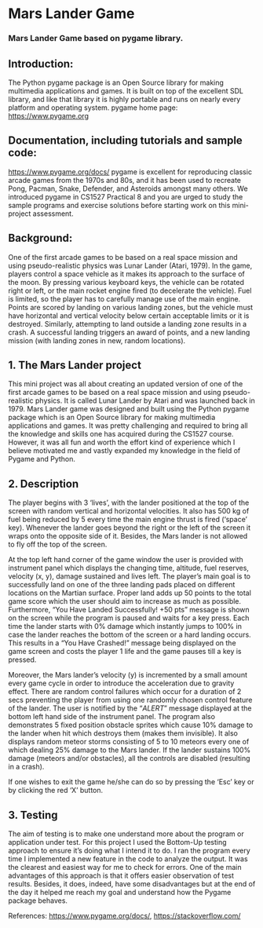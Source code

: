 # Mars Lander Game


### Mars Lander Game based on pygame library.



## Introduction:
The Python pygame package is an Open Source library for making multimedia applications and games. It is
built on top of the excellent SDL library, and like that library it is highly portable and runs on nearly every
platform and operating system.
pygame home page:
https://www.pygame.org

## Documentation, including tutorials and sample code:
https://www.pygame.org/docs/
pygame is excellent for reproducing classic arcade games from the 1970s and 80s, and it has been used to
recreate Pong, Pacman, Snake, Defender, and Asteroids amongst many others.
We introduced pygame in CS1527 Practical 8 and you are urged to study the sample programs and exercise
solutions before starting work on this mini-project assessment.

## Background:
One of the first arcade games to be based on a real space
mission and using pseudo-realistic physics was Lunar
Lander (Atari, 1979).
In the game, players control a space vehicle as it makes its
approach to the surface of the moon. By pressing various
keyboard keys, the vehicle can be rotated right or left, or
the main rocket engine fired (to decelerate the vehicle).
Fuel is limited, so the player has to carefully manage use
of the main engine. Points are scored by landing on various
landing zones, but the vehicle must have horizontal and
vertical velocity below certain acceptable limits or it is
destroyed. Similarly, attempting to land outside a landing
zone results in a crash. A successful landing triggers an award of points, and a new landing
mission (with landing zones in new, random locations).


## 1.	The Mars Lander project
This mini project was all about creating an updated version of one of the first arcade games to be based on a real space mission and using pseudo-realistic physics. It is called Lunar Lander by Atari and was launched back in 1979. 
Mars Lander game was designed and built using the Python pygame package which is an Open Source library for making multimedia applications and games. It was pretty challenging and required to bring all the knowledge and skills one has acquired during the CS1527 course. However, it was all fun and worth the effort kind of experience which I believe motivated me and vastly expanded my knowledge in the field of Pygame and Python.

## 2.	Description
The player begins with 3 ‘lives’, with the lander positioned at the top of the screen with random vertical and horizontal velocities. It also has 500 kg of fuel being reduced by 5 every time the main engine thrust is fired (‘space’ key). Whenever the lander goes beyond the right or the left of the screen it wraps onto the opposite side of it. Besides, the Mars lander is not allowed to fly off the top of the screen.

At the top left hand corner of the game window the user is provided with instrument panel which displays the changing time, altitude, fuel reserves, velocity (x, y), damage sustained and lives left. The player’s main goal is to successfully land on one of the three landing pads placed on different locations on the Martian surface. Proper land adds up 50 points to the total game score which the user should aim to increase as much as possible. Furthermore, “You Have Landed Successfully! +50 pts” message is shown on the screen while the program is paused and waits for a key press.
Each time the lander starts with 0% damage which instantly jumps to 100% in case the lander reaches the bottom of the screen or a hard landing occurs. This results in a “You Have Crashed!” message being displayed on the game screen and costs the player 1 life and the game pauses till a key is pressed.

Moreover, the Mars lander’s velocity (y) is incremented by a small amount every game cycle in order to introduce the acceleration due to gravity effect.
There are random control failures which occur for a duration of 2 secs preventing the player from using one randomly chosen control feature of the lander. The user is notified by the “*ALERT*” message displayed at the bottom left hand side of the instrument panel. 
The program also demonstrates 5 fixed position obstacle sprites which cause 10% damage to the lander when hit which destroys them (makes them invisible). It also displays random meteor storms consisting of 5 to 10 meteors every one of which dealing 25% damage to the Mars lander. If the lander sustains 100% damage (meteors and/or obstacles), all the controls are disabled (resulting in a crash). 

If one wishes to exit the game he/she can do so by pressing the ‘Esc’ key or by clicking the red ‘X’ button.

## 3.	Testing
The aim of testing is to make one understand more about the program or application under test. For this project I used the Bottom-Up testing approach to ensure it’s doing what I intend it to do. I ran the program every time I implemented a new feature in the code to analyze the output. It was the clearest and easiest way for me to check for errors. One of the main advantages of this approach is that it offers easier observation of test results. Besides, it does, indeed, have some disadvantages but at the end of the day it helped me reach my goal and understand how the Pygame package behaves. 


References: https://www.pygame.org/docs/, https://stackoverflow.com/
